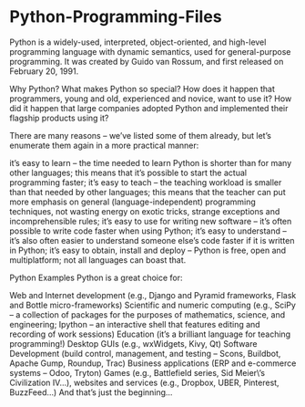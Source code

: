 # Python-Programming-Files
Python is a widely-used, interpreted, object-oriented, and high-level programming language with dynamic semantics, used for general-purpose programming. It was created by Guido van Rossum, and first released on February 20, 1991.


Why Python?
What makes Python so special? How does it happen that programmers, young and old, experienced and novice, want to use it? How did it happen that large companies adopted Python and implemented their flagship products using it?

There are many reasons – we’ve listed some of them already, but let’s enumerate them again in a more practical manner:

it’s easy to learn – the time needed to learn Python is shorter than for many other languages; this means that it’s possible to start the actual programming faster;
it’s easy to teach – the teaching workload is smaller than that needed by other languages; this means that the teacher can put more emphasis on general (language-independent) programming techniques, not wasting energy on exotic tricks, strange exceptions and incomprehensible rules;
it’s easy to use for writing new software – it’s often possible to write code faster when using Python;
it’s easy to understand – it’s also often easier to understand someone else’s code faster if it is written in Python;
it’s easy to obtain, install and deploy – Python is free, open and multiplatform; not all languages can boast that.



Python Examples
Python is a great choice for:

Web and Internet development (e.g., Django and Pyramid frameworks, Flask and Bottle micro-frameworks)
Scientific and numeric computing (e.g., SciPy – a collection of packages for the purposes of mathematics, science, and engineering; Ipython – an interactive shell that features editing and recording of work sessions)
Education (it’s a brilliant language for teaching programming!)
Desktop GUIs (e.g., wxWidgets, Kivy, Qt)
Software Development (build control, management, and testing – Scons, Buildbot, Apache Gump, Roundup, Trac)
Business applications (ERP and e-commerce systems – Odoo, Tryton)
Games (e.g., Battlefield series, Sid Meier\’s Civilization IV…), websites and services (e.g., Dropbox, UBER, Pinterest, BuzzFeed…)
And that’s just the beginning…
